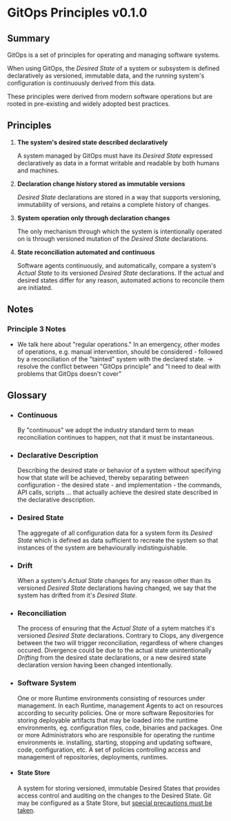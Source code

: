 # GitOps Principles v0.1.0

## Summary

GitOps is a set of principles for operating and managing software systems.

When using GitOps, the _Desired State_ of a system or subsystem is defined declaratively as versioned, immutable data, and the running system's configuration is continuously derived from this data.

These principles were derived from modern software operations but are rooted in pre-existing and widely adopted best practices.

## Principles

1. **The system's desired state described declaratively**

    A system managed by GitOps must have its _Desired State_ expressed declaratively as data in a format writable and readable by both humans and machines.

2. **Declaration change history stored as immutable versions**

    _Desired State_ declarations are stored in a way that supports versioning, immutability of versions, and retains a complete history of changes.

3. **System operation only through declaration changes**

    The only mechanism through which the system is intentionally operated on is through versioned mutation of the _Desired State_ declarations.

4. **State reconciliation automated and continuous**

    Software agents continuously, and automatically, compare a system's _Actual State_ to its versioned _Desired State_ declarations.
    If the actual and desired states differ for any reason, automated actions to reconcile them are initiated.

## Notes

### Principle 3 Notes

- We talk here about "regular operations." In an emergency, other modes of operations, e.g. manual intervention, should be considered - followed by a reconciliation of the "tainted" system with the declared state. → resolve the conflict between "GitOps principle" and "I need to deal with problems that GitOps doesn't cover"

## Glossary

- ### Continuous

    By "continuous" we adopt the industry standard term to mean reconciliation continues to happen, not that it must be instantaneous.

- ### Declarative Description

    Describing the desired state or behavior of a system without specifying how that state will be achieved, thereby separating between configuration - the desired state - and implementation - the commands, API calls, scripts ... that actually achieve the desired state described in the declarative description.

- ### Desired State

    The aggregate of all configuration data for a system form its _Desired State_ which is defined as data sufficient to recreate the system so that instances of the system are behaviourally indistinguishable.

- ### Drift

    When a system's _Actual State_ changes for any reason other than its versioned _Desired State_ declarations having changed, we say that the system has drifted from it's _Desired State_.

- ### Reconciliation

    The process of ensuring that the _Actual State_ of a sytem matches it's versioned _Desired State_ declarations.
    Contrary to CIops, any divergence between the two will trigger reconciliation, regardless of where changes occured.
    Divergence could be due to the actual state unintentionally _Drifting_ from the desired state declarations, or a new desired state declaration version having been changed intentionally.

- ### Software System

    One or more Runtime environments consisting of resources under management.
    In each Runtime, management Agents to act on resources according to security policies.
    One or more software Repositories for storing deployable artifacts that may be loaded into the runtime environments, eg. configuration files, code, binaries and packages.
    One or more Administrators who are responsible for operating the runtime environments ie. installing, starting, stopping and updating software, code, configuration, etc.
    A set of policies controlling access and management of repositories, deployments, runtimes.

- #### State Store

    A system for storing versioned, immutable Desired States that provides access control and auditing on the changes to the Desired State. Git may be configured as a State Store, but [special precautions must be taken](recipes/SETTING_UP_GIT.md).
